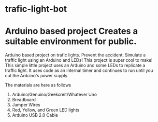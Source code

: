 # trafic-light-bot

Arduino based project
Creates a suitable environment for public.
=======
Arduino based project on trafic lights.
Prevent the accident.
Simulate a traffic light using an Arduino and LEDs!
This project is super cool to make!
This simple little project uses an Arduino and some LEDs to replicate a traffic light. It uses code as an internal timer and continues to run until you cut the Arduino's power supply.

The materials are here as follows
1. Arduino/Genuino/Geekcreit/Whatever Uno
2. Breadboard
3. Jumper Wires
4. Red, Yellow, and Green LED lights
5. Arduino USB 2.0 Cable
